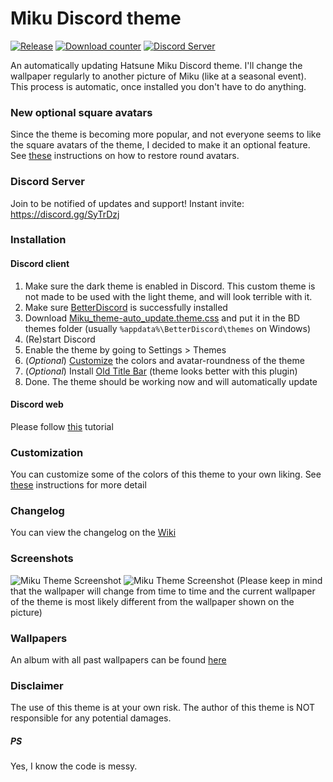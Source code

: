 # Miku Discord theme
[![Release](https://img.shields.io/github/release/MythikAngel/miku-discord-theme.svg?style=flat-square)](https://github.com/MythikAngel/miku-discord-theme/releases/latest)
[![Download counter](https://img.shields.io/github/downloads/MythikAngel/miku-discord-theme/total.svg?style=flat-square)](https://www.somsubhra.com/github-release-stats/?username=mythikangel&repository=miku-discord-theme)
[![Discord Server](https://img.shields.io/discord/423787339018534912.svg?style=flat-square)](https://discord.gg/SyTrDzj)

An automatically updating Hatsune Miku Discord theme. I'll change the wallpaper regularly to another picture of Miku (like at a seasonal event). This process is automatic, once installed you don't have to do anything.

### New optional square avatars
Since the theme is becoming more popular, and not everyone seems to like the square avatars of the theme, I decided to make it an optional feature. See [these](https://github.com/MythikAngel/miku-discord-theme/wiki/Customizing-theme) instructions on how to restore round avatars.

### Discord Server
Join to be notified of updates and support!
Instant invite: https://discord.gg/SyTrDzj

### Installation
#### Discord client
1. Make sure the dark theme is enabled in Discord. This custom theme is not made to be used with the light theme, and will look terrible with it.
2. Make sure [BetterDiscord](https://github.com/rauenzi/BetterDiscordApp/releases/latest) is successfully installed
3. Download [Miku_theme-auto_update.theme.css](https://github.com/MythikAngel/miku-discord-theme/releases/latest) and put it in the BD themes folder (usually `%appdata%\BetterDiscord\themes` on Windows)
4. (Re)start Discord
5. Enable the theme by going to Settings > Themes
6. (_Optional_) [Customize](https://github.com/MythikAngel/miku-discord-theme/wiki/Customizing-theme) the colors and avatar-roundness of the theme
6. (_Optional_) Install [Old Title Bar](https://github.com/mwittrien/BetterDiscordAddons/tree/master/Plugins/OldTitleBar) (theme looks better with this plugin)
7. Done. The theme should be working now and will automatically update

#### Discord web
Please follow [this](https://github.com/MythikAngel/miku-discord-theme/wiki/Installing-the-theme-on-Discord-web) tutorial

### Customization
You can customize some of the colors of this theme to your own liking. See [these](https://github.com/MythikAngel/miku-discord-theme/wiki/Customizing-colors) instructions for more detail

### Changelog
You can view the changelog on the [Wiki](https://github.com/MythikAngel/miku-discord-theme/wiki/Changelog)

### Screenshots
![Miku Theme Screenshot](https://i.imgur.com/4PFXjXE.png)
![Miku Theme Screenshot](https://i.imgur.com/WcdlBda.png)
(Please keep in mind that the wallpaper will change from time to time and the current wallpaper of the theme is most likely different from the wallpaper shown on the picture)

### Wallpapers
An album with all past wallpapers can be found [here](https://imgur.com/a/5wOsk)

### Disclaimer
The use of this theme is at your own risk. The author of this theme is NOT responsible for any potential damages.

##### PS
Yes, I know the code is messy.
